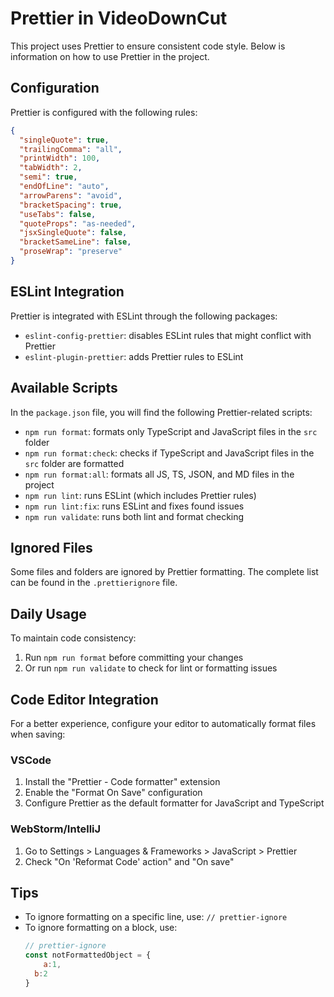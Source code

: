 # Prettier in VideoDownCut

This project uses Prettier to ensure consistent code style. Below is information on how to use Prettier in the project.

## Configuration

Prettier is configured with the following rules:

```json
{
  "singleQuote": true,
  "trailingComma": "all",
  "printWidth": 100,
  "tabWidth": 2,
  "semi": true,
  "endOfLine": "auto",
  "arrowParens": "avoid",
  "bracketSpacing": true,
  "useTabs": false,
  "quoteProps": "as-needed",
  "jsxSingleQuote": false,
  "bracketSameLine": false,
  "proseWrap": "preserve"
}
```

## ESLint Integration

Prettier is integrated with ESLint through the following packages:
- `eslint-config-prettier`: disables ESLint rules that might conflict with Prettier
- `eslint-plugin-prettier`: adds Prettier rules to ESLint

## Available Scripts

In the `package.json` file, you will find the following Prettier-related scripts:

- `npm run format`: formats only TypeScript and JavaScript files in the `src` folder
- `npm run format:check`: checks if TypeScript and JavaScript files in the `src` folder are formatted
- `npm run format:all`: formats all JS, TS, JSON, and MD files in the project
- `npm run lint`: runs ESLint (which includes Prettier rules)
- `npm run lint:fix`: runs ESLint and fixes found issues
- `npm run validate`: runs both lint and format checking

## Ignored Files

Some files and folders are ignored by Prettier formatting. The complete list can be found in the `.prettierignore` file.

## Daily Usage

To maintain code consistency:

1. Run `npm run format` before committing your changes
2. Or run `npm run validate` to check for lint or formatting issues

## Code Editor Integration

For a better experience, configure your editor to automatically format files when saving:

### VSCode
1. Install the "Prettier - Code formatter" extension
2. Enable the "Format On Save" configuration
3. Configure Prettier as the default formatter for JavaScript and TypeScript

### WebStorm/IntelliJ
1. Go to Settings > Languages & Frameworks > JavaScript > Prettier
2. Check "On 'Reformat Code' action" and "On save"

## Tips

- To ignore formatting on a specific line, use: `// prettier-ignore`
- To ignore formatting on a block, use:
  ```js
  // prettier-ignore
  const notFormattedObject = {
      a:1,
    b:2
  }
  ``` 